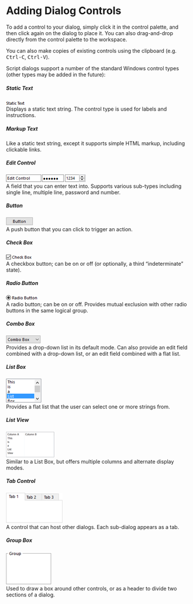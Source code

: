 # Adding Dialog Controls

To add a control to your dialog, simply click it in the control palette, and then click again on the dialog to place it. You can also drag-and-drop directly from the control palette to the workspace.

You can also make copies of existing controls using the clipboard (e.g. <kbd>Ctrl-C</kbd>, <kbd>Ctrl-V</kbd>).

Script dialogs support a number of the standard Windows control types (other types may be added in the future):

##### Static Text

![](/Manual/images/media/image110.png)  
Displays a static text string. The control type is used for labels and instructions.

##### Markup Text

Like a static text string, except it supports simple HTML markup, including clickable links.

##### Edit Control

![](/Manual/images/media/image111.png)  
A field that you can enter text into. Supports various sub-types including single line, multiple line, password and number.

##### Button

![](/Manual/images/media/image113.png)  
A push button that you can click to trigger an action.

##### Check Box

![](/Manual/images/media/image115.png)  
A checkbox button; can be on or off (or optionally, a third “indeterminate” state).

##### Radio Button

![](/Manual/images/media/image116.png)  
A radio button; can be on or off. Provides mutual exclusion with other radio buttons in the same logical group.

##### Combo Box

![](/Manual/images/media/image118.png)  
Provides a drop-down list in its default mode. Can also provide an edit field combined with a drop-down list, or an edit field combined with a flat list.

##### List Box

![](/Manual/images/media/image120.png)  
Provides a flat list that the user can select one or more strings from.

##### List View

![](/Manual/images/media/lvimage.png)  
Similar to a List Box, but offers multiple columns and alternate display modes.

##### Tab Control

![](/Manual/images/media/image121.png)  
A control that can host other dialogs. Each sub-dialog appears as a tab.

##### Group Box

![](/Manual/images/media/image123.png)  
Used to draw a box around other controls, or as a header to divide two sections of a dialog.
